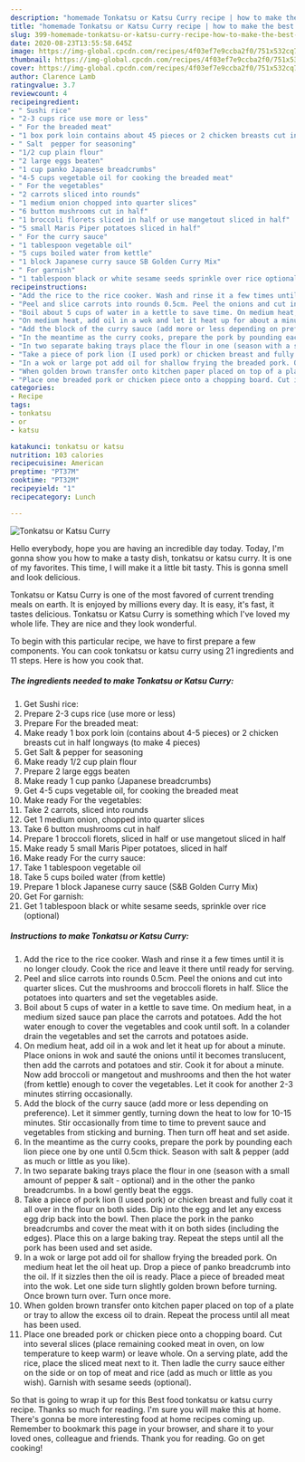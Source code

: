 ```yaml
---
description: "homemade Tonkatsu or Katsu Curry recipe | how to make the best Tonkatsu or Katsu Curry"
title: "homemade Tonkatsu or Katsu Curry recipe | how to make the best Tonkatsu or Katsu Curry"
slug: 399-homemade-tonkatsu-or-katsu-curry-recipe-how-to-make-the-best-tonkatsu-or-katsu-curry
date: 2020-08-23T13:55:58.645Z
image: https://img-global.cpcdn.com/recipes/4f03ef7e9ccba2f0/751x532cq70/tonkatsu-or-katsu-curry-recipe-main-photo.jpg
thumbnail: https://img-global.cpcdn.com/recipes/4f03ef7e9ccba2f0/751x532cq70/tonkatsu-or-katsu-curry-recipe-main-photo.jpg
cover: https://img-global.cpcdn.com/recipes/4f03ef7e9ccba2f0/751x532cq70/tonkatsu-or-katsu-curry-recipe-main-photo.jpg
author: Clarence Lamb
ratingvalue: 3.7
reviewcount: 4
recipeingredient:
- " Sushi rice"
- "2-3 cups rice use more or less"
- " For the breaded meat"
- "1 box pork loin contains about 45 pieces or 2 chicken breasts cut in half longways to make 4 pieces"
- " Salt  pepper for seasoning"
- "1/2 cup plain flour"
- "2 large eggs beaten"
- "1 cup panko Japanese breadcrumbs"
- "4-5 cups vegetable oil for cooking the breaded meat"
- " For the vegetables"
- "2 carrots sliced into rounds"
- "1 medium onion chopped into quarter slices"
- "6 button mushrooms cut in half"
- "1 broccoli florets sliced in half or use mangetout sliced in half"
- "5 small Maris Piper potatoes sliced in half"
- " For the curry sauce"
- "1 tablespoon vegetable oil"
- "5 cups boiled water from kettle"
- "1 block Japanese curry sauce SB Golden Curry Mix"
- " For garnish"
- "1 tablespoon black or white sesame seeds sprinkle over rice optional"
recipeinstructions:
- "Add the rice to the rice cooker. Wash and rinse it a few times until it is no longer cloudy. Cook the rice and leave it there until ready for serving."
- "Peel and slice carrots into rounds 0.5cm. Peel the onions and cut into quarter slices. Cut the mushrooms and broccoli florets in half. Slice the potatoes into quarters and set the vegetables aside."
- "Boil about 5 cups of water in a kettle to save time. On medium heat, in a medium sized sauce pan place the carrots and potatoes. Add the hot water enough to cover the vegetables and cook until soft. In a colander drain the vegetables and set the carrots and potatoes aside."
- "On medium heat, add oil in a wok and let it heat up for about a minute. Place onions in wok and sauté the onions until it becomes translucent, then add the carrots and potatoes and stir. Cook it for about a minute. Now add broccoli or mangetout and mushrooms and then the hot water (from kettle) enough to cover the vegetables. Let it cook for another 2-3 minutes stirring occasionally."
- "Add the block of the curry sauce (add more or less depending on preference). Let it simmer gently, turning down the heat to low for 10-15 minutes. Stir occasionally from time to time to prevent sauce and vegetables from sticking and burning. Then turn off heat and set aside."
- "In the meantime as the curry cooks, prepare the pork by pounding each lion piece one by one until 0.5cm thick. Season with salt &amp; pepper (add as much or little as you like)."
- "In two separate baking trays place the flour in one (season with a small amount of pepper &amp; salt - optional) and in the other the panko breadcrumbs. In a bowl gently beat the eggs."
- "Take a piece of pork lion (I used pork) or chicken breast and fully coat it all over in the flour on both sides. Dip into the egg and let any excess egg drip back into the bowl. Then place the pork in the panko breadcrumbs and cover the meat with it on both sides (including the edges). Place this on a large baking tray. Repeat the steps until all the pork has been used and set aside."
- "In a wok or large pot add oil for shallow frying the breaded pork. On medium heat let the oil heat up. Drop a piece of panko breadcrumb into the oil. If it sizzles then the oil is ready. Place a piece of breaded meat into the wok. Let one side turn slightly golden brown before turning. Once brown turn over. Turn once more."
- "When golden brown transfer onto kitchen paper placed on top of a plate or tray to allow the excess oil to drain. Repeat the process until all meat has been used."
- "Place one breaded pork or chicken piece onto a chopping board. Cut into several slices (place remaining cooked meat in oven, on low temperature to keep warm) or leave whole. On a serving plate, add the rice, place the sliced meat next to it. Then ladle the curry sauce either on the side or on top of meat and rice (add as much or little as you wish). Garnish with sesame seeds (optional)."
categories:
- Recipe
tags:
- tonkatsu
- or
- katsu

katakunci: tonkatsu or katsu 
nutrition: 103 calories
recipecuisine: American
preptime: "PT37M"
cooktime: "PT32M"
recipeyield: "1"
recipecategory: Lunch

---
```



![Tonkatsu or Katsu Curry](https://img-global.cpcdn.com/recipes/4f03ef7e9ccba2f0/751x532cq70/tonkatsu-or-katsu-curry-recipe-main-photo.jpg)

Hello everybody, hope you are having an incredible day today. Today, I'm gonna show you how to make a tasty dish, tonkatsu or katsu curry. It is one of my favorites. This time, I will make it a little bit tasty. This is gonna smell and look delicious.



Tonkatsu or Katsu Curry is one of the most favored of current trending meals on earth. It is enjoyed by millions every day. It is easy, it's fast, it tastes delicious. Tonkatsu or Katsu Curry is something which I've loved my whole life. They are nice and they look wonderful.


To begin with this particular recipe, we have to first prepare a few components. You can cook tonkatsu or katsu curry using 21 ingredients and 11 steps. Here is how you cook that.

<!--inarticleads1-->

##### The ingredients needed to make Tonkatsu or Katsu Curry:

1. Get  Sushi rice:
1. Prepare 2-3 cups rice (use more or less)
1. Prepare  For the breaded meat:
1. Make ready 1 box pork loin (contains about 4-5 pieces) or 2 chicken breasts cut in half longways (to make 4 pieces)
1. Get  Salt &amp; pepper for seasoning
1. Make ready 1/2 cup plain flour
1. Prepare 2 large eggs beaten
1. Make ready 1 cup panko (Japanese breadcrumbs)
1. Get 4-5 cups vegetable oil, for cooking the breaded meat
1. Make ready  For the vegetables:
1. Take 2 carrots, sliced into rounds
1. Get 1 medium onion, chopped into quarter slices
1. Take 6 button mushrooms cut in half
1. Prepare 1 broccoli florets, sliced in half or use mangetout sliced in half
1. Make ready 5 small Maris Piper potatoes, sliced in half
1. Make ready  For the curry sauce:
1. Take 1 tablespoon vegetable oil
1. Take 5 cups boiled water (from kettle)
1. Prepare 1 block Japanese curry sauce (S&amp;B Golden Curry Mix)
1. Get  For garnish:
1. Get 1 tablespoon black or white sesame seeds, sprinkle over rice (optional)




<!--inarticleads2-->

##### Instructions to make Tonkatsu or Katsu Curry:

1. Add the rice to the rice cooker. Wash and rinse it a few times until it is no longer cloudy. Cook the rice and leave it there until ready for serving.
1. Peel and slice carrots into rounds 0.5cm. Peel the onions and cut into quarter slices. Cut the mushrooms and broccoli florets in half. Slice the potatoes into quarters and set the vegetables aside.
1. Boil about 5 cups of water in a kettle to save time. On medium heat, in a medium sized sauce pan place the carrots and potatoes. Add the hot water enough to cover the vegetables and cook until soft. In a colander drain the vegetables and set the carrots and potatoes aside.
1. On medium heat, add oil in a wok and let it heat up for about a minute. Place onions in wok and sauté the onions until it becomes translucent, then add the carrots and potatoes and stir. Cook it for about a minute. Now add broccoli or mangetout and mushrooms and then the hot water (from kettle) enough to cover the vegetables. Let it cook for another 2-3 minutes stirring occasionally.
1. Add the block of the curry sauce (add more or less depending on preference). Let it simmer gently, turning down the heat to low for 10-15 minutes. Stir occasionally from time to time to prevent sauce and vegetables from sticking and burning. Then turn off heat and set aside.
1. In the meantime as the curry cooks, prepare the pork by pounding each lion piece one by one until 0.5cm thick. Season with salt &amp; pepper (add as much or little as you like).
1. In two separate baking trays place the flour in one (season with a small amount of pepper &amp; salt - optional) and in the other the panko breadcrumbs. In a bowl gently beat the eggs.
1. Take a piece of pork lion (I used pork) or chicken breast and fully coat it all over in the flour on both sides. Dip into the egg and let any excess egg drip back into the bowl. Then place the pork in the panko breadcrumbs and cover the meat with it on both sides (including the edges). Place this on a large baking tray. Repeat the steps until all the pork has been used and set aside.
1. In a wok or large pot add oil for shallow frying the breaded pork. On medium heat let the oil heat up. Drop a piece of panko breadcrumb into the oil. If it sizzles then the oil is ready. Place a piece of breaded meat into the wok. Let one side turn slightly golden brown before turning. Once brown turn over. Turn once more.
1. When golden brown transfer onto kitchen paper placed on top of a plate or tray to allow the excess oil to drain. Repeat the process until all meat has been used.
1. Place one breaded pork or chicken piece onto a chopping board. Cut into several slices (place remaining cooked meat in oven, on low temperature to keep warm) or leave whole. On a serving plate, add the rice, place the sliced meat next to it. Then ladle the curry sauce either on the side or on top of meat and rice (add as much or little as you wish). Garnish with sesame seeds (optional).




So that is going to wrap it up for this Best food tonkatsu or katsu curry recipe. Thanks so much for reading. I'm sure you will make this at home. There's gonna be more interesting food at home recipes coming up. Remember to bookmark this page in your browser, and share it to your loved ones, colleague and friends. Thank you for reading. Go on get cooking!
